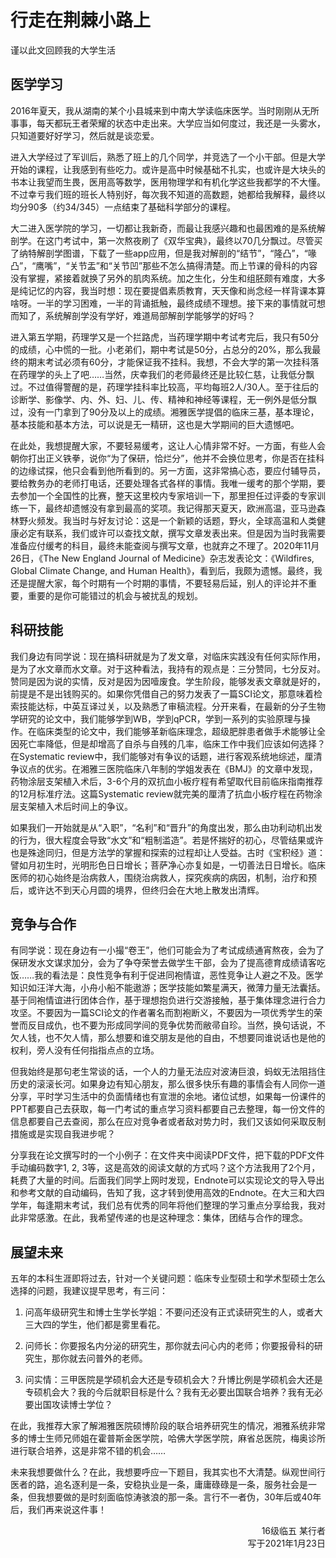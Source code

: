 # 行走在荆棘小路上

谨以此文回顾我的大学生活

## 医学学习

2016年夏天，我从湖南的某个小县城来到中南大学读临床医学。当时刚刚从无所事事，每天都玩王者荣耀的状态中走出来。大学应当如何度过，我还是一头雾水，只知道要好好学习，然后就是谈恋爱。

进入大学经过了军训后，熟悉了班上的几个同学，并竞选了一个小干部。但是大学开始的课程，让我感到有些吃力。或许是高中时候基础不扎实，也或许是大块头的书本让我望而生畏，医用高等数学，医用物理学和有机化学这些我都学的不大懂。不过幸亏我们班的班长人特别好，每次我不知道的高数题，她都给我解释，最终以均分90多（约34/345）一点结束了基础科学部分的课程。

大二进入医学院的学习，一切都让我新奇，而最让我感兴趣和也最困难的是系统解剖学。在这门考试中，第一次熬夜刷了《双华宝典》，最终以70几分飘过。尽管买了纳特解剖学图谱，下载了一些app应用，但是我对解剖的“结节”，“隆凸”，“喙凸”，“鹰嘴”，“关节盂”和“关节凹”那些不怎么搞得清楚。而上节课的骨科的内容没有掌握，紧接着就换了另外的肌肉系统。加之生化，分生和组胚颇有难度，大多是纯记忆的内容，我当时想：现在要提倡素质教育，天天像和尚念经一样背课本算啥呀。一半的学习困难，一半的背诵抵触，最终成绩不理想。接下来的事情就可想而知了，系统解剖学没有学好，难道局部解剖学能够学的好吗？

进入第五学期，药理学又是一个拦路虎，当药理学期中考试考完后，我只有50分的成绩，心中慌的一批。小老弟们，期中考试是50分，占总分的20%，那么我最终的期末考试必须有60分，才能保证我不挂科。我想，不会大学的第一次挂科落在药理学的头上了吧……当然，庆幸我们的老师最终还是比较仁慈，让我低分飘过。不过值得警醒的是，药理学挂科率比较高，平均每班2人/30人。至于往后的诊断学、影像学、内、外、妇、儿、传、精神和神经等课程，无一例外是低分飘过，没有一门拿到了90分及以上的成绩。湘雅医学提倡的临床三基，基本理论，基本技能和基本方法，可以说是无一精研，这也是大学期间的巨大遗憾吧。

在此处，我想提醒大家，不要轻易缓考，这让人心情非常不好。一方面，有些人会朝你打出正义铁拳，说你“为了保研，恰烂分”，他并不会换位思考，你是否在挂科的边缘试探，他只会看到他所看到的。另一方面，这非常搞心态，要应付辅导员，要给教务办的老师打电话，还要处理各式各样的事情。我唯一缓考的那个学期，要去参加一个全国性的比赛，整天这里校内专家培训一下，那里担任过评委的专家训练一下，最终却遗憾没有拿到最高的奖项。我记得那天夏天，欧洲高温，亚马逊森林野火频发。我当时与好友讨论：这是一个新颖的话题，野火，全球高温和人类健康必定有联系，我们或许可以查找文献，撰写文章发表出来。但是因为当时我需要准备应付缓考的科目，最终未能查阅与撰写文章，也就弃之不理了。2020年11月26日，《The New England Journal of Medicine》杂志发表论文：《Wildfires, Global Climate Change, and Human Health》，看到后，我颇为遗憾。最终，我还是提醒大家，每个时期有一个时期的事情，不要轻易后延，别人的评论并不重要，重要的是你可能错过的机会与被扰乱的规划。

## 科研技能

我们身边有同学说：现在搞科研就是为了发文章，对临床实践没有任何实际作用，是为了水文章而水文章。对于这种看法，我持有的观点是：三分赞同，七分反对。赞同是因为说的实情，反对是因为因噎废食。学生阶段，能够发表文章就是好的，前提是不是出钱购买的。如果你凭借自己的努力发表了一篇SCI论文，那意味着检索技能达标，中英互译过关，以及熟悉了审稿流程。分开来看，在最新的分子生物学研究的论文中，我们能够学到WB，学到qPCR，学到一系列的实验原理与操作。在临床类型的论文中，我们能够革新临床理念，超级肥胖患者做手术能够让全因死亡率降低，但是却增高了自杀与自残的几率，临床工作中我们应该如何选择？在Systematic review中，我们能够对有争议的话题，进行客观系统地综述，厘清争议点的优劣。在湘雅三医院临床八年制的学姐发表在《BMJ》的文章中发现，药物涂层支架植入术后，3-6个月的双抗血小板疗程有希望取代目前临床指南推荐的12月标准疗法。这篇Systematic review就完美的厘清了抗血小板疗程在药物涂层支架植入术后时间上的争议。

如果我们一开始就是从“入职”，“名利”和“晋升”的角度出发，那么由功利动机出发的行为，很大程度会导致“水文”和“粗制滥造”。若是怀揣好的初心，尽管结果或许也是殊途同归，但是方法学的掌握和探索的过程却让人受益。古时《宝积经》道：譬如月初生时，光明形色日日增长；菩萨净心亦复如是，一切善法日日增长。临床医师的初心始终是治病救人，围绕治病救人，探究疾病的病因，机制，治疗和预后，或许达不到天心月圆的境界，但终归会在大地上散发出清辉。

## 竞争与合作

有同学说：现在身边有一小撮“卷王”，他们可能会为了考试成绩通宵熬夜，会为了保研发水文谋求加分，会为了争夺荣誉去做学生干部，会为了提高德育成绩请客吃饭……我的看法是：良性竞争有利于促进同袍情谊，恶性竞争让人避之不及。医学知识如汪洋大海，小舟小船不能遨游；医学技能如繁星满天，微薄力量无法囊括。基于同袍情谊进行团体合作，基于理想抱负进行交游接触，基于集体理念进行合力攻坚。不要因为一篇SCI论文的作者署名而割袍断义，不要因为一项优秀学生的荣誉而反目成仇，也不要为形成同学间的竞争优势而敝帚自珍。当然，换句话说，不欠人钱，也不欠人情，那么想要和谁交朋友是他的自由，不想要同谁说话也是他的权利，旁人没有任何指指点点的立场。

但我始终是那句老生常谈的话，一个人的力量无法应对波涛巨浪，蚂蚁无法阻挡住历史的滚滚长河。如果身边有知心朋友，那么很多快乐有趣的事情会有人同你一道分享，平时学习生活中的负面情绪也有宣泄的余地。诸位试想，如果每一份课件的PPT都要自己去获取，每一门考试的重点学习资料都要自己去整理，每一份文件的信息都要自己去查阅，那么在应对竞争者或者敌对势力时，我们又该如何采取反制措施或是实现自我进步呢？

分享我在论文撰写时的一个小例子：在文件夹中阅读PDF文件，把下载的PDF文件手动编码数字1, 2, 3等，这是高效的阅读文献的方式吗？这个方法我用了2个月，耗费了大量的时间。后面我们同学上网时发现，Endnote可以实现论文的导入导出和参考文献的自动编码，告知了我，这才转到使用高效的Endnote。在大三和大四学年，每逢期末考试，我们总有优秀的同年将他们整理的学习重点分享给我，我对此非常感激。在此，我希望传递的也是这种理念：集体，团结与合作的理念。

## 展望未来

五年的本科生涯即将过去，针对一个关键问题：临床专业型硕士和学术型硕士怎么选择的问题，我建议提早思考，有三问：

1. 问高年级研究生和博士生学长学姐：不要问还没有正式读研究生的人，或者大三大四的学生，他们都是雾里看花。

2. 问师长：你要报名内分泌的研究生，那你就去问心内的老师；你要报骨科的研究生，那你就去问普外的老师。

3. 问实情：三甲医院是学硕机会大还是专硕机会大？升博比例是学硕机会大还是专硕机会大？我的今后就职目标是什么？我有无必要出国联合培养？我有无必要出国攻读博士学位？

在此，我推荐大家了解湘雅医院硕博阶段的联合培养研究生的情况，湘雅系统非常多的博士生师兄师姐在霍普斯金医学院，哈佛大学医学院，麻省总医院，梅奥诊所进行联合培养，这是非常不错的机会……

未来我想要做什么？在此，我想要呼应一下题目，我其实也不大清楚。纵观世间行医者的路，追名逐利是一条，安稳执业是一条，庸庸碌碌是一条，服务社会是一条，但我想要做的是时刻面临惊涛骇浪的那一条。言行不一者伪，30年后或40年后，我们再来说这件事！

<p align="right">16级临五 某行者<br/>写于2021年1月23日</p>